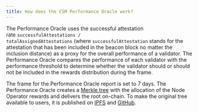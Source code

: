 ```yaml
---
title: How does the CSM Performance Oracle work?
---
```


The Performance Oracle uses the successful attestation rate `successfulAttestations / totalAssignedAttestations` (where `successfulAttestation` stands for the attestation that has been included in the beacon block no matter the inclusion distance) as a proxy for the overall performance of a validator. The Performance Oracle compares the performance of each validator with the performance threshold to determine whether the validator should or should not be included in the rewards distribution during the frame.

The frame for the Performance Oracle report is set to 7 days. The Performance Oracle creates a [Merkle tree](https://en.wikipedia.org/wiki/Merkle_tree) with the allocation of the Node Operator rewards and delivers the root on-chain. To make the original tree available to users, it is published on [IPFS](https://ipfs.tech/) and [GitHub](https://github.com/lidofinance/csm-rewards).
